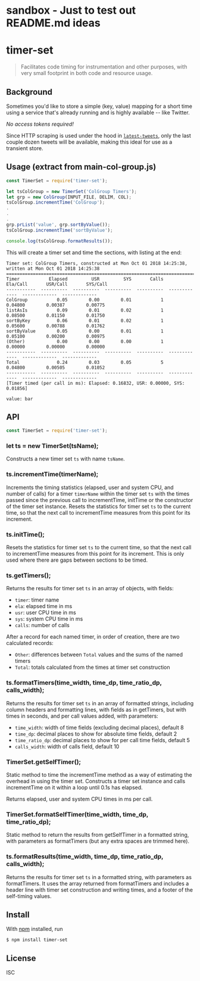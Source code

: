 # sandbox - Just to test out README.md ideas<div id="topOfVisibleArea"></div>

# timer-set

> Facilitates code timing for instrumentation and other purposes, with very small footprint in both code and resource usage.

## Background

Sometimes you'd like to store a simple (key, value) mapping for a short time
using a service that's already running and is highly available -- like Twitter.

*No access tokens required!*

Since HTTP scraping is used under the hood in
[`latest-tweets`](https://github.com/noffle/latest-tweets), only the last couple
dozen tweets will be available, making this ideal for use as a transient store.

## Usage (extract from main-col-group.js)

```js
const TimerSet = require('timer-set');

let tsColGroup = new TimerSet('ColGroup Timers');
let grp = new ColGroup(INPUT_FILE, DELIM, COL);
tsColGroup.incrementTime('ColGroup');
.
.
.
grp.prList('value', grp.sortByValue());
tsColGroup.incrementTime('sortByValue');

console.log(tsColGroup.formatResults());
```

This will create a timer set and time the sections, with listing at the end:

```
Timer set: ColGroup Timers, constructed at Mon Oct 01 2018 14:25:38, written at Mon Oct 01 2018 14:25:38
========================================================================================================
Timer           Elapsed         USR         SYS       Calls       Ela/Call       USR/Call       SYS/Call
-----------  ----------  ----------  ----------  ----------  -------------  -------------  -------------
ColGroup           0.05        0.00        0.01           1        0.04800        0.00387        0.00775
listAsIs           0.09        0.01        0.02           1        0.08500        0.01150        0.01750
sortByKey          0.06        0.01        0.02           1        0.05600        0.00788        0.01762
sortByValue        0.05        0.00        0.01           1        0.05100        0.00200        0.00975
(Other)            0.00        0.00        0.00           1        0.00000        0.00000        0.00000
-----------  ----------  ----------  ----------  ----------  -------------  -------------  -------------
Total              0.24        0.03        0.05           5        0.04800        0.00505        0.01052
-----------  ----------  ----------  ----------  ----------  -------------  -------------  -------------
[Timer timed (per call in ms): Elapsed: 0.16832, USR: 0.00000, SYS: 0.01856]
```

```
value: bar
```

## API

```js
const TimerSet = require('timer-set');
```

### let ts = new TimerSet(tsName);

Constructs a new timer set `ts` with name `tsName`.

### ts.incrementTime(timerName);

Increments the timing statistics (elapsed, user and system CPU, and number of calls) for a timer `timerName` within the timer set `ts` with the times passed since the previous call to incrementTime, initTime or the constructor of the timer set instance. Resets the statistics for timer set `ts` to the current time, so that the next call to incrementTime measures from this point for its increment.

### ts.initTime();

Resets the statistics for timer set `ts` to the current time, so that the next call to incrementTime measures from this point for its increment. This is only used where there are gaps between sections to be timed.

### ts.getTimers();

Returns the results for timer set `ts` in an array of objects, with fields:

* `timer`: timer name
* `ela`: elapsed time in ms
* `usr`: user CPU time in ms
* `sys`: system CPU time in ms
* `calls`: number of calls

After a record for each named timer, in order of creation, there are two calculated records:

* `Other`: differences between `Total` values and the sums of the named timers
* `Total`: totals calculated from the times at timer set construction

### ts.formatTimers(time_width, time_dp, time_ratio_dp, calls_width);

Returns the results for timer set `ts` in an array of formatted strings, including column headers and formatting lines, with fields as in getTimers, but with times in seconds, and per call values added, with parameters:

* `time_width`: width of time fields (excluding decimal places), default 8
* `time_dp`: decimal places to show for absolute time fields, default 2
* `time_ratio_dp`: decimal places to show for per call time fields, default 5
* `calls_width`: width of calls field, default 10

### TimerSet.getSelfTimer();

Static method to time the incrementTime method as a way of estimating the overhead in using the timer set. Constructs a timer set instance and calls incrementTime on it within a loop until 0.1s has elapsed.

Returns elapsed, user and system CPU times in ms per call.

### TimerSet.formatSelfTimer(time_width, time_dp, time_ratio_dp);

Static method to return the results from getSelfTimer in a formatted string, with parameters as formatTimers (but any extra spaces are trimmed here).

### ts.formatResults(time_width, time_dp, time_ratio_dp, calls_width);

Returns the results for timer set `ts` in a formatted string, with parameters as formatTimers. It uses the array returned from  formatTimers and includes a header line with timer set construction and writing times, and a footer of the self-timing values.

## Install

With [npm](https://npmjs.org/) installed, run

```
$ npm install timer-set
```

## License

ISC
